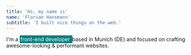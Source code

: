 ```yaml
---
title: 'Hi, my name is'
name: 'Florian Hansmann'
subtitle: 'I built nice things on the web.'
---
```


I'm a <span style="background-color: #008080; color: #FFFFFF; padding: 2px"> front-end developer </span> based in Munich (DE) and focused on crafting awesome-looking & performant websites.
